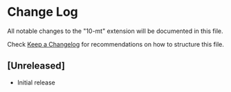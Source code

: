 # Change Log

All notable changes to the "10-mt" extension will be documented in this file.

Check [Keep a Changelog](http://keepachangelog.com/) for recommendations on how to structure this file.

## [Unreleased]

- Initial release